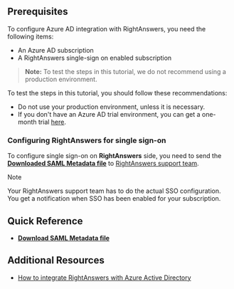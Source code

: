 ## Prerequisites

To configure Azure AD integration with RightAnswers, you need the following items:

- An Azure AD subscription
- A RightAnswers single-sign on enabled subscription

> **Note:**
> To test the steps in this tutorial, we do not recommend using a production environment.

To test the steps in this tutorial, you should follow these recommendations:

- Do not use your production environment, unless it is necessary.
- If you don't have an Azure AD trial environment, you can get a one-month trial [here](https://azure.microsoft.com/pricing/free-trial/).

### Configuring RightAnswers for single sign-on

To configure single sign-on on **RightAnswers** side, you need to send the **[Downloaded SAML Metadata file](%metadata:metadataDownloadUrl%)** to [RightAnswers support team](https://www.rightanswers.com/contact-us/).

>[!NOTE]
>Your RightAnswers support team has to do the actual SSO configuration.
>You get a notification when SSO has been enabled for your subscription.

## Quick Reference

* **[Download SAML Metadata file](%metadata:metadataDownloadUrl%)**

## Additional Resources

* [How to integrate RightAnswers with Azure Active Directory](https://docs.microsoft.com/azure/active-directory/active-directory-saas-rightanswers-tutorial)
